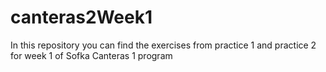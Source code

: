 # canteras2Week1
In this repository you can find the exercises from practice 1 and practice 2 for week 1 of Sofka Canteras 1 program
